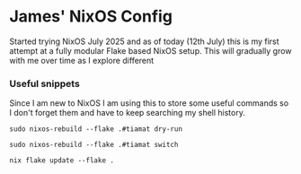 # James' NixOS Config

Started trying NixOS July 2025 and as of today (12th July) this is my first attempt at a fully modular Flake based NixOS setup. This will gradually grow with me over time as I explore different

### Useful snippets

Since I am new to NixOS I am using this to store some useful commands so I don't forget them and have to keep searching my shell history.


`sudo nixos-rebuild --flake .#tiamat dry-run`

`sudo nixos-rebuild --flake .#tiamat switch`

`nix flake update --flake .`
